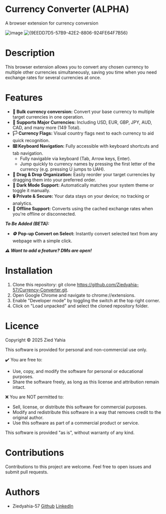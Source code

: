 # Currency Converter (ALPHA)
A browser extension for currency conversion

![image](https://github.com/user-attachments/assets/5cd68b33-e1ed-4313-aeb5-18aa74328c7f)
![{9EEDD7D5-57B9-42E2-8806-924FE64F7B56}](https://github.com/user-attachments/assets/5eba2b8f-26eb-4b32-b7f1-63575ba59673)

# Description
This browser extension allows you to convert any chosen currency to multiple other currencies simultaneously, saving you time when you need exchange rates for several currencies at once.

# Features
* **🔄 Bulk currency conversion:** Convert your base currency to multiple target currencies in one operation.
* **💱 Supports Major Currencies:** Including USD, EUR, GBP, JPY, AUD, CAD, and many more (149 Total).
* **🏳️ Currency Flags:** Visual country flags next to each currency to aid quick recognition.
* **⌨️ Keyboard Navigation:** Fully accessible with keyboard shortcuts and tab navigation.
  * Fully navigable via keyboard (Tab, Arrow keys, Enter).
  * Jump quickly to currency names by pressing the first letter of the currency (e.g. pressing U jumps to UAH).
* **🧲 Drag & Drop Organization:** Easily reorder your target currencies by dragging them into your preferred order.
* **🌙 Dark Mode Support:** Automatically matches your system theme or toggle it manually.
* **🔒 Private & Secure:** Your data stays on your device; no tracking or analytics.
* **📡 Offline Support:** Converts using the cached exchange rates when you're offline or disconnected.

***To Be Added (BETA):***
* **🪙 Pop-up Convert on Select:** Instantly convert selected text from any webpage with a simple click.

***⚠️ Want to add a feature? DMs are open!***

# Installation
1. Clone this repository: git clone https://github.com/Ziedyahia-57/Currency-Converter.git.
2. Open Google Chrome and navigate to chrome://extensions.
3. Enable "Developer mode" by toggling the switch at the top right corner.
4. Click on "Load unpacked" and select the cloned repository folder.

# Licence
Copyright © 2025 Zied Yahia

This software is provided for personal and non-commercial use only.

✔️ You are free to:
- Use, copy, and modify the software for personal or educational purposes.
- Share the software freely, as long as this license and attribution remain intact.

❌ You are NOT permitted to:
- Sell, license, or distribute this software for commercial purposes.
- Modify and redistribute this software in a way that removes credit to the original author.
- Use this software as part of a commercial product or service.

This software is provided "as is", without warranty of any kind.

# Contributions
Contributions to this project are welcome. Feel free to open issues and submit pull requests.

# Authors
- Ziedyahia-57
[Github](https://github.com/Ziedyahia-57) [LinkedIn](https://www.linkedin.com/in/zied-yahia/)
